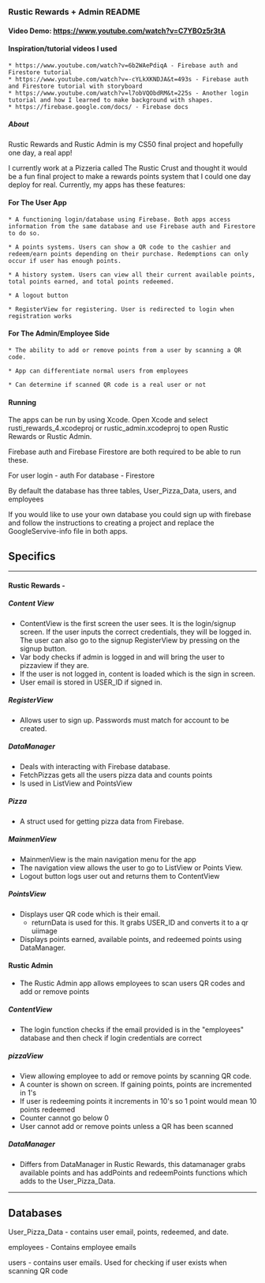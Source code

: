 ### Rustic Rewards + Admin README

#### Video Demo: https://www.youtube.com/watch?v=C7YBOz5r3tA

#### Inspiration/tutorial videos I used
    * https://www.youtube.com/watch?v=6b2WAePdiqA - Firebase auth and Firestore tutorial
    * https://www.youtube.com/watch?v=-cYLkXKNDJA&t=493s - Firebase auth and Firestore tutorial with storyboard
    * https://www.youtube.com/watch?v=l7obVQObdRM&t=225s - Another login tutorial and how I learned to make background with shapes.
    * https://firebase.google.com/docs/ - Firebase docs
    

##### About

Rustic Rewards and Rustic Admin is my CS50 final project and hopefully one day, a real app! 

I currently work at a Pizzeria called The Rustic Crust and thought it would be a fun final project to make a rewards points system that I could one day deploy for real. Currently, my apps has these features:

#### For The User App
    * A functioning login/database using Firebase. Both apps access information from the same database and use Firebase auth and Firestore to do so.

    * A points systems. Users can show a QR code to the cashier and redeem/earn points depending on their purchase. Redemptions can only occur if user has enough points.

    * A history system. Users can view all their current available points, total points earned, and total points redeemed.

    * A logout button

    * RegisterView for registering. User is redirected to login when registration works

    
#### For The Admin/Employee Side

    * The ability to add or remove points from a user by scanning a QR code.

    * App can differentiate normal users from employees

    * Can determine if scanned QR code is a real user or not


#### Running

The apps can be run by using Xcode. Open Xcode and select rusti_rewards_4.xcodeproj or rustic_admin.xcodeproj to open Rustic Rewards or Rustic Admin.

Firebase auth and Firebase Firestore are both required to be able to run these.

For user login - auth
For database - Firestore

By default the database has three tables, User_Pizza_Data, users, and employees

If you would like to use your own database you could sign up with firebase and follow the instructions to creating a project and replace the GoogleServive-info file in both apps.


## Specifics
-----

#### Rustic Rewards -


##### Content View
* ContentView is the first screen the user sees. It is the login/signup screen. If the user inputs the correct credentials, they will be logged in. The user can also  go to the signup RegisterView by pressing on the signup button.
* Var body checks if admin is logged in and will bring the user to pizzaview if they are.
* If the user is not logged in, content is loaded which is the sign in screen.
* User email is stored in USER_ID if signed in.

##### RegisterView
* Allows user to sign up. Passwords must match for account to be created.

##### DataManager
* Deals with interacting with Firebase database. 
* FetchPizzas gets all the users pizza data and counts points
* Is used in ListView and PointsView

##### Pizza
* A struct used for getting pizza data from Firebase.

##### MainmenView
* MainmenView is the main navigation menu for the app
* The navigation view allows the user to go to ListView or Points View.
* Logout button logs user out and returns them to ContentView

##### PointsView
* Displays user QR code which is their email.
    * returnData is used for this. It grabs USER_ID and converts it to a qr uiimage
* Displays points earned, available points, and redeemed points using DataManager. 




#### Rustic Admin
 * The Rustic Admin app allows employees to scan users QR codes and add or remove points

##### ContentView
* The login function checks if the email provided is in the "employees" database and then check if login credentials are correct

##### pizzaView

* View allowing employee to add or remove points by scanning QR code.
* A counter is shown on screen. If gaining points, points are incremented in 1's
* If user is redeeming points it increments in 10's so 1 point would mean 10 points redeemed
* Counter cannot go below 0
* User cannot add or remove points unless a QR has been scanned

##### DataManager

* Differs from DataManager in Rustic Rewards, this datamanager grabs available points and has addPoints and redeemPoints functions which adds to the User_Pizza_Data.
---- 

## Databases

User_Pizza_Data - contains user email, points, redeemed, and date.

employees - Contains employee emails

users - contains user emails. Used for checking if user exists when scanning QR code
